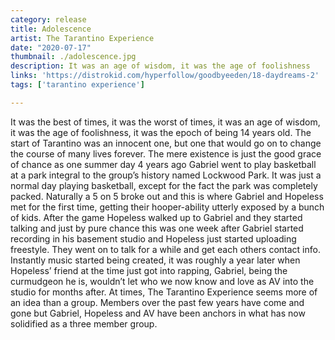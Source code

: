```yaml
---
category: release
title: Adolescence
artist: The Tarantino Experience
date: "2020-07-17"
thumbnail: ./adolescence.jpg
description: It was an age of wisdom, it was the age of foolishness
links: 'https://distrokid.com/hyperfollow/goodbyeeden/18-daydreams-2'
tags: ['tarantino experience']

---
```

It was the best of times, it was the worst of times, it was an age of wisdom, it was the age of foolishness, it was the epoch of being 14 years old. The start of Tarantino was an innocent one, but one that would go on to change the course of many lives forever. The mere existence is just the good grace of chance as one summer day 4 years ago Gabriel went to play basketball at a park integral to the group’s history named Lockwood Park. It was just a normal day playing basketball, except for the fact the park was completely packed. Naturally a 5 on 5 broke out and this is where Gabriel and Hopeless met for the first time, getting their hooper-ability utterly exposed by a bunch of kids. After the game Hopeless walked up to Gabriel and they started talking and just by pure chance this was one week after Gabriel started recording in his basement studio and Hopeless just started uploading freestyle. They went on to talk for a while and get each others contact info. Instantly music started being created, it was roughly a year later when Hopeless’ friend at the time just got into rapping, Gabriel, being the curmudgeon he is, wouldn’t let who we now know and love as AV into the studio for months after. At times, The Tarantino Experience seems more of an idea than a group. Members over the past few years have come and gone but Gabriel, Hopeless and AV have been anchors in what has now solidified as a three member group. 
